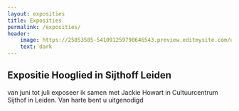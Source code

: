 ```yaml
---
layout: exposities
title: Exposities
permalink: /exposities/
header:
    image: https://25853585-541091259790646543.preview.editmysite.com/uploads/2/5/8/5/25853585/img-2987_orig.jpg
    text: dark
---
```


## Expositie Hooglied in Sijthoff Leiden

van juni tot juli exposeer ik samen met Jackie Howart in Cultuurcentrum Sijthof in Leiden.
Van harte bent u uitgenodigd                  

